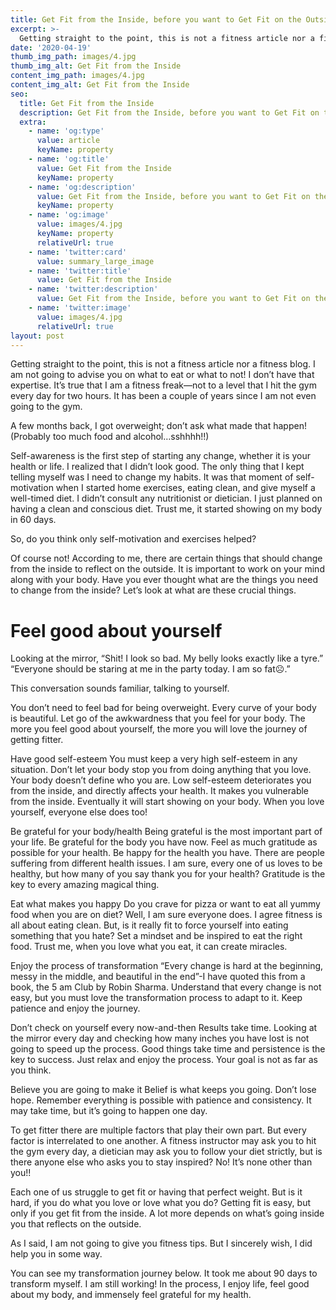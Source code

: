 ```yaml
---
title: Get Fit from the Inside, before you want to Get Fit on the Outside
excerpt: >-
  Getting straight to the point, this is not a fitness article nor a fitness blog. I am not going to advise you on what to eat or what to not! I don’t have that expertise. It’s true that I am a fitness freak—not to a level that I hit the gym every day for two hours. It has been a couple of years since I am not even going to the gym.
date: '2020-04-19'
thumb_img_path: images/4.jpg
thumb_img_alt: Get Fit from the Inside
content_img_path: images/4.jpg
content_img_alt: Get Fit from the Inside
seo:
  title: Get Fit from the Inside
  description: Get Fit from the Inside, before you want to Get Fit on the Outside
  extra:
    - name: 'og:type'
      value: article
      keyName: property
    - name: 'og:title'
      value: Get Fit from the Inside
      keyName: property
    - name: 'og:description'
      value: Get Fit from the Inside, before you want to Get Fit on the Outside
      keyName: property
    - name: 'og:image'
      value: images/4.jpg
      keyName: property
      relativeUrl: true
    - name: 'twitter:card'
      value: summary_large_image
    - name: 'twitter:title'
      value: Get Fit from the Inside
    - name: 'twitter:description'
      value: Get Fit from the Inside, before you want to Get Fit on the Outside
    - name: 'twitter:image'
      value: images/4.jpg
      relativeUrl: true
layout: post
---
```

Getting straight to the point, this is not a fitness article nor a fitness blog. I am not going to advise you on what to eat or what to not! I don’t have that expertise. It’s true that I am a fitness freak—not to a level that I hit the gym every day for two hours. It has been a couple of years since I am not even going to the gym.

A few months back, I got overweight; don’t ask what made that happen! (Probably too much food and alcohol…sshhhh!!)

Self-awareness is the first step of starting any change, whether it is your health or life. I realized that I didn’t look good. The only thing that I kept telling myself was I need to change my habits. It was that moment of self-motivation when I started home exercises, eating clean, and give myself a well-timed diet. I didn’t consult any nutritionist or dietician. I just planned on having a clean and conscious diet. Trust me, it started showing on my body in 60 days.

So, do you think only self-motivation and exercises helped?

Of course not! According to me, there are certain things that should change from the inside to reflect on the outside. It is important to work on your mind along with your body. Have you ever thought what are the things you need to change from the inside? Let’s look at what are these crucial things.

# Feel good about yourself
Looking at the mirror,
“Shit! I look so bad. My belly looks exactly like a tyre.”
“Everyone should be staring at me in the party today. I am so fat☹.”

This conversation sounds familiar, talking to yourself.

You don’t need to feel bad for being overweight. Every curve of your body is beautiful. Let go of the awkwardness that you feel for your body. The more you feel good about yourself, the more you will love the journey of getting fitter.

Have good self-esteem
You must keep a very high self-esteem in any situation. Don’t let your body stop you from doing anything that you love. Your body doesn’t define who you are. Low self-esteem deteriorates you from the inside, and directly affects your health. It makes you vulnerable from the inside. Eventually it will start showing on your body. When you love yourself, everyone else does too!

Be grateful for your body/health
Being grateful is the most important part of your life. Be grateful for the body you have now. Feel as much gratitude as possible for your health. Be happy for the health you have. There are people suffering from different health issues. I am sure, every one of us loves to be healthy, but how many of you say thank you for your health? Gratitude is the key to every amazing magical thing.

Eat what makes you happy
Do you crave for pizza or want to eat all yummy food when you are on diet? Well, I am sure everyone does. I agree fitness is all about eating clean. But, is it really fit to force yourself into eating something that you hate? Set a mindset and be inspired to eat the right food. Trust me, when you love what you eat, it can create miracles.

Enjoy the process of transformation 
“Every change is hard at the beginning, messy in the middle, and beautiful in the end”-I have quoted this from a book, the 5 am Club by Robin Sharma. Understand that every change is not easy, but you must love the transformation process to adapt to it. Keep patience and enjoy the journey.

Don’t check on yourself every now-and-then
Results take time. Looking at the mirror every day and checking how many inches you have lost is not going to speed up the process. Good things take time and persistence is the key to success. Just relax and enjoy the process. Your goal is not as far as you think.

Believe you are going to make it
Belief is what keeps you going. Don’t lose hope. Remember everything is possible with patience and consistency. It may take time, but it’s going to happen one day.

To get fitter there are multiple factors that play their own part. But every factor is interrelated to one another. A fitness instructor may ask you to hit the gym every day, a dietician may ask you to follow your diet strictly, but is there anyone else who asks you to stay inspired? No! It’s none other than you!!

Each one of us struggle to get fit or having that perfect weight. But is it hard, if you do what you love or love what you do? Getting fit is easy, but only if you get fit from the inside. A lot more depends on what’s going inside you that reflects on the outside.

As I said, I am not going to give you fitness tips. But I sincerely wish, I did help you in some way.

You can see my transformation journey below. It took me about 90 days to transform myself. I am still working! In the process, I enjoy life, feel good about my body, and immensely feel grateful for my health.
